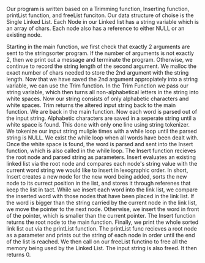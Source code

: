 Our program is written based on a Trimming function, Inserting function, printList function, and freeList funciton. Our data structure of choise is the Single Linked List. Each Node in our Linked list has a string variable which is an array of chars. Each node also has a reference to either NULL or an existing node. 

Starting in the main function, we first check that exactly 2 arguments are sent to the stringsorter program. If the number of arguments is not exactly 2, then we print out a message and terminate the program. Otherwise, we continue to record the string length of the second argument. We malloc the exact number of chars needed to store the 2nd argument with the string length. Now that we have saved the 2nd argument appropiately into a string variable, we can use the Trim function. In the Trim Function we pass our string variable, which then turns all non-alphabetical letters in the string into white spaces. Now our string consists of only alphabetic characters and white spaces. Trim returns the altered input string back to the main function. We are back in the main function. Now each word is parsed out of the input string. Alphabetic characters are saved in a seperate string until a white space is found. This done with only one line using string tokenizer. We tokenize our input string muliple times with a while loop until the parsed string is NULL. We exist the while loop when all words have been dealt with. Once the white space is found, the word is parsed and sent into the Insert function, which is also called in the while loop. The Insert function recieves the root node and parsed string as parameters. Insert evaluates an existing linked list via the root node and compares each node's string value with the current word string we would like to insert in lexographic order. In short, Insert creates a new node for the new word being added, sorts the new node to its currect position in the list, and stores it through referenes that keep the list in tact. While we insert each word into the link list, we compare the inserted word with those nodes that have been placed in the link list. If the word is bigger than the string carried by the current node in the link list, we move the pointer to the next node. Otherwise, we insert the word in front of the pointer, which is smaller than the current pointer. The Insert function returns the root node to the main function. Finally, we print the whole sorted link list out via the printList function. The printList func recieves a root node as a parameter and prints out the string of each node in order until the end of the list is reached. We then call on our freeList functino to free all the memory being used by the Linked List. The input string is also freed. It then returns 0.
